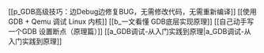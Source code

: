 
[[p_GDB高级技巧：边Debug边修复BUG，无需修改代码，无需重新编译]]
[[使用 GDB + Qemu 调试 Linux 内核]]
[[b_一文看懂 GDB底层实现原理]]
[[自己动手写一个GDB 设置断点（原理篇）]]
[[a_GDB调试-从入门实践到原理|a_GDB调试-从入门实践到原理]]
